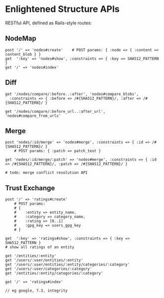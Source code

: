 Enlightened Structure APIs
==========================

RESTful API, defined as Rails-style routes:

NodeMap
-------

    post '/' => 'nodes#create'    # POST params: { :node => { :content => content_blob } }
    get  ':key' => 'nodes#show', :constraints => { :key => SHA512_PATTERN }
    get '/' => 'nodes#index'

Diff
----

    get '/nodes/compare/:before..:after', 'nodes#compare_blobs',
      :constraints => { :before => /#{SHA512_PATTERN}/, :after => /#{SHA512_PATTERN}/ }

    get '/nodes/compare/:before_url..:after_url', 'nodes#compare_from_urls'

Merge
-----
    
    post 'nodes/:id/merge' => 'nodes#merge', :constraints => { :id => /#{SHA512_PATTERN}/ }
        # POST params: { :patch => patch_text }

    get 'nodes/:id/merge/:patch' => 'nodes#merge', :constraints => { :id => /#{SHA512_PATTERN}/, :patch => /#{SHA512_PATTERN}/ }

    # todo: merge conflict resolution API
    
Trust Exchange
--------------

    post '/' => 'ratings#create'  
        # POST params: 
        # { 
        #    :entity => entity_name, 
        #    :category => category_name, 
        #    :rating => [0..1] 
        #    :gpg_key => users_gpg_key
        # } 

    get  ':key' => 'ratings#show', :constraints => { :key => SHA512_PATTERN }
    # show all ratings of an entity
    
    get '/entities/:entity'
    get '/users/:user/entities/:entity'
    get '/users/:user/entities/:entity/categories/:category'
    get '/users/:user/categories/:category'
    get '/entities/:entity/categories/:category'
    
    get '/' => 'ratings#index'

    // eg google, 7.3, integrity
    
